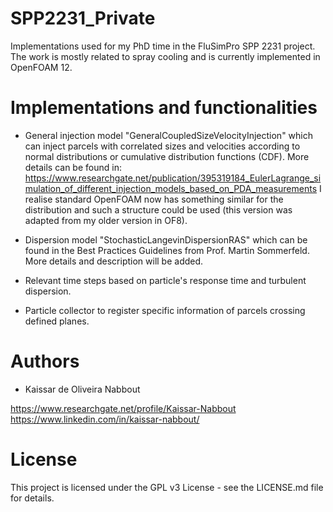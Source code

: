# SPP2231_Private
Implementations used for my PhD time in the FluSimPro SPP 2231 project. The work is mostly related to spray cooling and is currently implemented in OpenFOAM 12.

# Implementations and functionalities
- General injection model "GeneralCoupledSizeVelocityInjection" which can inject parcels with correlated sizes and velocities according to normal distributions or cumulative distribution functions (CDF). More details can be found in: https://www.researchgate.net/publication/395319184_EulerLagrange_simulation_of_different_injection_models_based_on_PDA_measurements I realise standard OpenFOAM now has something similar for the distribution and such a structure could be used (this version was adapted from my older version in OF8).

- Dispersion model "StochasticLangevinDispersionRAS" which can be found in the Best Practices Guidelines from Prof. Martin Sommerfeld. More details and description will be added.

- Relevant time steps based on particle's response time and turbulent dispersion.

- Particle collector to register specific information of parcels crossing defined planes.

# Authors
- Kaissar de Oliveira Nabbout

https://www.researchgate.net/profile/Kaissar-Nabbout
https://www.linkedin.com/in/kaissar-nabbout/

# License
This project is licensed under the GPL v3 License - see the LICENSE.md file for details.
